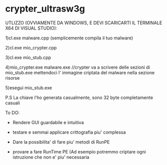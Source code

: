 # crypter_ultrasw3g
UTLIZZO (OVVIAMENTE DA WINDOWS, E DEVI SCARICARTI IL TERMINALE X64 DI VISUAL STUDIO):

1)cl.exe malware.cpp (semplicemente compila il tuo malware)

2)cl.exe mio_crypter.cpp

3)cl.exe mio_stub.cpp

4)mio_crypter.exe malware.exe  //crypter va a scrivere delle sezioni di mio_stub.exe mettendoci l' immagine criptata del malware nella sezione risorse

5)esegui mio_stub.exe


P.S La chiave l'ho generata casualmente, sono 32 byte completamente casuali



To DO:

- Rendere GUI guardabile e intuitiva

- testare e semmai applicare crittografia piu' complessa

- Dare la possibilita' di fare piu' metodi di RunPE

- provare  a fare RunTime PE (Ad esempio potremmo criptare ogni istruzione che non e' piu' necessaria
